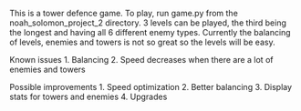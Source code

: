 This is a tower defence game. To play, run game.py from the noah_solomon_project_2 directory. 3 levels can be
played, the third being the longest and having all 6 different enemy types. Currently the balancing of levels, enemies and towers is not so great so the levels will be easy. 

Known issues
    1. Balancing
    2. Speed decreases when there are a lot of enemies and towers

Possible improvements
    1. Speed optimization
    2. Better balancing
    3. Display stats for towers and enemies
    4. Upgrades